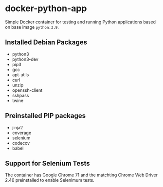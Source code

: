 # docker-python-app
Simple Docker container for testing and running Python applications based on base image `python:3.9`.

## Installed Debian Packages

* python3
* python3-dev
* pip3
* gcc
* apt-utils
* curl
* unzip
* openssh-client
* sshpass
* twine

## Preinstalled PIP packages

* jinja2
* coverage
* selenium
* codecov
* babel

## Support for Selenium Tests

The container has Google Chrome 71 and the matchting Chrome Web Driver 2.46 preinstalled to enable Selenimum tests.
